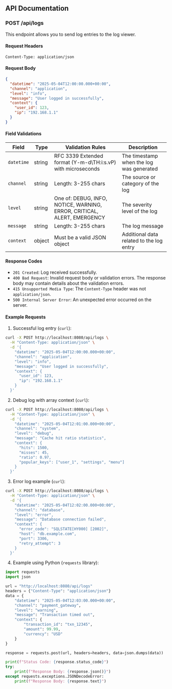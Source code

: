 ## API Documentation

### POST /api/logs

This endpoint allows you to send log entries to the log viewer.

#### Request Headers

```
Content-Type: application/json
```

#### Request Body

```json
{
  "datetime": "2025-05-04T12:00:00.000+00:00",
  "channel": "application",
  "level": "info",
  "message": "User logged in successfully",
  "context": {
    "user_id": 123,
    "ip": "192.168.1.1"
  }
}
```

#### Field Validations

| Field | Type | Validation Rules | Description |
|-------|------|-----------------|-------------|
| `datetime` | string | RFC 3339 Extended format (Y-m-d\TH:i:s.vP) with microseconds | The timestamp when the log was generated |
| `channel` | string | Length: 3-255 chars | The source or category of the log |
| `level` | string | One of: DEBUG, INFO, NOTICE, WARNING, ERROR, CRITICAL, ALERT, EMERGENCY | The severity level of the log |
| `message` | string | Length: 3-255 chars | The log message |
| `context` | object | Must be a valid JSON object | Additional data related to the log entry |

#### Response Codes

- `201 Created`: Log received successfully.
- `400 Bad Request`: Invalid request body or validation errors. The response body may contain details about the validation errors.
- `415 Unsupported Media Type`: The `Content-Type` header was not `application/json`.
- `500 Internal Server Error`: An unexpected error occurred on the server.

#### Example Requests

1. Successful log entry (`curl`):
```bash
curl -X POST http://localhost:8080/api/logs \
  -H "Content-Type: application/json" \
  -d '{
    "datetime": "2025-05-04T12:00:00.000+00:00",
    "channel": "application",
    "level": "info",
    "message": "User logged in successfully",
    "context": {
      "user_id": 123,
      "ip": "192.168.1.1"
    }
  }'
```

2. Debug log with array context (`curl`):
```bash
curl -X POST http://localhost:8080/api/logs \
  -H "Content-Type: application/json" \
  -d '{
    "datetime": "2025-05-04T12:01:00.000+00:00",
    "channel": "system",
    "level": "debug",
    "message": "Cache hit ratio statistics",
    "context": {
      "hits": 1500,
      "misses": 45,
      "ratio": 0.97,
      "popular_keys": ["user_1", "settings", "menu"]
    }
  }'
```

3. Error log example (`curl`):
```bash
curl -X POST http://localhost:8080/api/logs \
  -H "Content-Type: application/json" \
  -d '{
    "datetime": "2025-05-04T12:02:00.000+00:00",
    "channel": "database",
    "level": "error",
    "message": "Database connection failed",
    "context": {
      "error_code": "SQLSTATE[HY000] [2002]",
      "host": "db.example.com",
      "port": 3306,
      "retry_attempt": 3
    }
  }'
```

4. Example using Python (`requests` library):
```python
import requests
import json

url = "http://localhost:8080/api/logs"
headers = {"Content-Type": "application/json"}
data = {
    "datetime": "2025-05-04T12:03:00.000+00:00",
    "channel": "payment_gateway",
    "level": "warning",
    "message": "Transaction timed out",
    "context": {
        "transaction_id": "txn_12345",
        "amount": 99.99,
        "currency": "USD"
    }
}

response = requests.post(url, headers=headers, data=json.dumps(data))

print(f"Status Code: {response.status_code}")
try:
    print(f"Response Body: {response.json()}")
except requests.exceptions.JSONDecodeError:
    print(f"Response Body: {response.text}")

```
